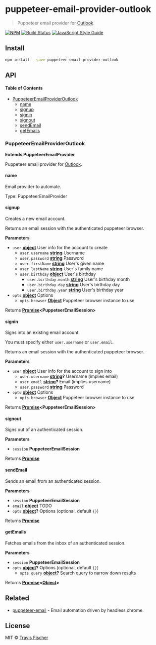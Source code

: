 # puppeteer-email-provider-outlook

> Puppeteer email provider for [Outlook](https://outlook.live.com).

[![NPM](https://img.shields.io/npm/v/puppeteer-email-provider-outlook.svg)](https://www.npmjs.com/package/puppeteer-email-provider-outlook) [![Build Status](https://travis-ci.com/transitive-bullshit/puppeteer-email.svg?branch=master)](https://travis-ci.com/transitive-bullshit/puppeteer-email) [![JavaScript Style Guide](https://img.shields.io/badge/code_style-standard-brightgreen.svg)](https://standardjs.com)

## Install

```bash
npm install --save puppeteer-email-provider-outlook
```

## API

<!-- Generated by documentation.js. Update this documentation by updating the source code. -->

#### Table of Contents

-   [PuppeteerEmailProviderOutlook](#puppeteeremailprovideroutlook)
    -   [name](#name)
    -   [signup](#signup)
    -   [signin](#signin)
    -   [signout](#signout)
    -   [sendEmail](#sendemail)
    -   [getEmails](#getemails)

### PuppeteerEmailProviderOutlook

**Extends PuppeteerEmailProvider**

Puppeteer email provider for [Outlook](https://outlook.live.com).

#### name

Email provider to automate.

Type: PuppeteerEmailProvider

#### signup

Creates a new email account.

Returns an email session with the authenticated puppeteer browser.

**Parameters**

-   `user` **[object](https://developer.mozilla.org/docs/Web/JavaScript/Reference/Global_Objects/Object)** User info for the account to create
    -   `user.username` **[string](https://developer.mozilla.org/docs/Web/JavaScript/Reference/Global_Objects/String)** Username
    -   `user.password` **[string](https://developer.mozilla.org/docs/Web/JavaScript/Reference/Global_Objects/String)** Password
    -   `user.firstName` **[string](https://developer.mozilla.org/docs/Web/JavaScript/Reference/Global_Objects/String)** User's given name
    -   `user.lastName` **[string](https://developer.mozilla.org/docs/Web/JavaScript/Reference/Global_Objects/String)** User's family name
    -   `user.birthday` **[object](https://developer.mozilla.org/docs/Web/JavaScript/Reference/Global_Objects/Object)** User's birthday
        -   `user.birthday.month` **[string](https://developer.mozilla.org/docs/Web/JavaScript/Reference/Global_Objects/String)** User's birthday month
        -   `user.birthday.day` **[string](https://developer.mozilla.org/docs/Web/JavaScript/Reference/Global_Objects/String)** User's birthday day
        -   `user.birthday.year` **[string](https://developer.mozilla.org/docs/Web/JavaScript/Reference/Global_Objects/String)** User's birthday year
-   `opts` **[object](https://developer.mozilla.org/docs/Web/JavaScript/Reference/Global_Objects/Object)** Options
    -   `opts.browser` **[Object](https://developer.mozilla.org/docs/Web/JavaScript/Reference/Global_Objects/Object)** Puppeteer browser instance to use

Returns **[Promise](https://developer.mozilla.org/docs/Web/JavaScript/Reference/Global_Objects/Promise)&lt;PuppeteerEmailSession>** 

#### signin

Signs into an existing email account.

You must specify either `user.username` or `user.email`.

Returns an email session with the authenticated puppeteer browser.

**Parameters**

-   `user` **[object](https://developer.mozilla.org/docs/Web/JavaScript/Reference/Global_Objects/Object)** User info for the account to sign into
    -   `user.username` **[string](https://developer.mozilla.org/docs/Web/JavaScript/Reference/Global_Objects/String)?** Username (implies email)
    -   `user.email` **[string](https://developer.mozilla.org/docs/Web/JavaScript/Reference/Global_Objects/String)?** Email (implies username)
    -   `user.password` **[string](https://developer.mozilla.org/docs/Web/JavaScript/Reference/Global_Objects/String)** Password
-   `opts` **[object](https://developer.mozilla.org/docs/Web/JavaScript/Reference/Global_Objects/Object)** Options
    -   `opts.browser` **[Object](https://developer.mozilla.org/docs/Web/JavaScript/Reference/Global_Objects/Object)** Puppeteer browser instance to use

Returns **[Promise](https://developer.mozilla.org/docs/Web/JavaScript/Reference/Global_Objects/Promise)&lt;PuppeteerEmailSession>** 

#### signout

Signs out of an authenticated session.

**Parameters**

-   `session` **PuppeteerEmailSession** 

Returns **[Promise](https://developer.mozilla.org/docs/Web/JavaScript/Reference/Global_Objects/Promise)** 

#### sendEmail

Sends an email from an authenticated session.

**Parameters**

-   `session` **PuppeteerEmailSession** 
-   `email` **[object](https://developer.mozilla.org/docs/Web/JavaScript/Reference/Global_Objects/Object)** TODO
-   `opts` **[object](https://developer.mozilla.org/docs/Web/JavaScript/Reference/Global_Objects/Object)?** Options (optional, default `{}`)

Returns **[Promise](https://developer.mozilla.org/docs/Web/JavaScript/Reference/Global_Objects/Promise)** 

#### getEmails

Fetches emails from the inbox of an authenticated session.

**Parameters**

-   `session` **PuppeteerEmailSession** 
-   `opts` **[object](https://developer.mozilla.org/docs/Web/JavaScript/Reference/Global_Objects/Object)?** Options (optional, default `{}`)
    -   `opts.query` **[object](https://developer.mozilla.org/docs/Web/JavaScript/Reference/Global_Objects/Object)?** Search query to narrow down results

Returns **[Promise](https://developer.mozilla.org/docs/Web/JavaScript/Reference/Global_Objects/Promise)&lt;[Object](https://developer.mozilla.org/docs/Web/JavaScript/Reference/Global_Objects/Object)>** 

## Related

-   [puppeteer-email](https://github.com/transitive-bullshit/puppeteer-email) - Email automation driven by headless chrome.

## License

MIT © [Travis Fischer](https://github.com/transitive-bullshit)

